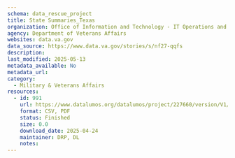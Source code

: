 ```yaml
---
schema: data_rescue_project 
title: State Summaries_Texas
organization: Office of Information and Technology - IT Operations and Services (ITOPS)
agency: Department of Veterans Affairs
websites: data.va.gov
data_source: https://www.data.va.gov/stories/s/nf27-qqfs
description: 
last_modified: 2025-05-13
metadata_available: No
metadata_url: 
category:
  - Military & Veterans Affairs 
resources:
  - id: 991
    url: https://www.datalumos.org/datalumos/project/227660/version/V1/view
    format: CSV, PDF
    status: Finished
    size: 0.0
    download_date: 2025-04-24
    maintainer: DRP, DL
    notes: 
---
```

